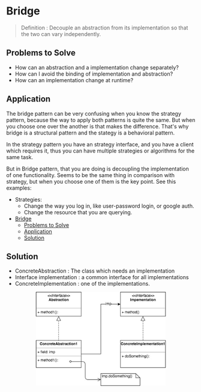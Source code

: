 # Bridge

> Definition : Decouple an abstraction from its implementation so that the two can vary independently.

## Problems to Solve

- How can an abstraction and a implementation change separately?
- How can I avoid the binding of implementation and abstraction?
- How can an implementation change at runtime?

## Application

The bridge pattern can be very confusing when you know the strategy pattern, because the way to apply both patterns is quite the same. But when you choose one over the another is that makes the difference. That's why bridge is a structural pattern and the stategy is a behavioral pattern.

In the strategy pattern you have an strategy interface, and you have a client which requires it, thus you can have multiple strategies or algorithms for the same task.

But in Bridge pattern, that you are doing is decoupling the implementation of one functionality. Seems to be the same thing in comparison with strategy, but when you choose one of them is the key point. See this examples:

- Strategies:
  - Change the way you log in, like user-password login, or google auth.
  - Change the resource that you are querying. 
- [Bridge](#bridge)
    - [Problems to Solve](#problems-to-solve)
    - [Application](#application)
    - [Solution](#solution)

## Solution

- ConcreteAbstraction : The class which needs an implementation
- Interface implementation : a common interface for all implementations
- ConcreteImplementation : one of the implementations. 

<img src="https://github.com/fernandosoto138/Design-Patterns-Journal/blob/master/resources/images/BridgeUML.jpg?raw=true" style="display:block;margin:auto;" height="250" > <br/>

